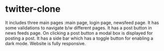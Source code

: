 # twitter-clone
It includes three main pages :main page, login page, newsfeed page. It has some validations to navigate b/w different pages. It has a post button in news feeds page. On clicking a post button a modal box is displayed for posting a post. It has a side bar which has a toggle button for enabling a dark mode. Website is fully responsive.
